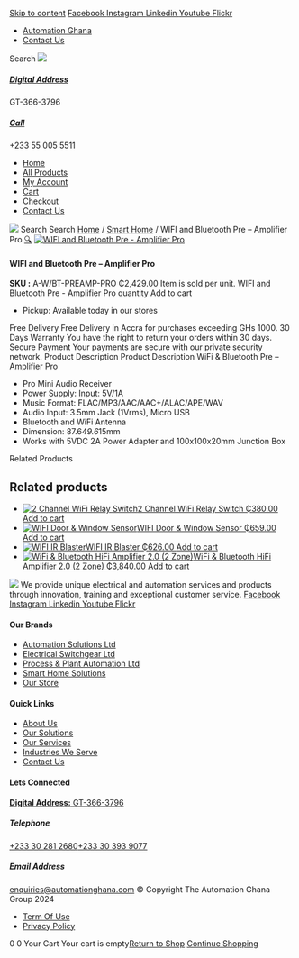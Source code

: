 [Skip to content](https://store.automationghana.com/product/wifi-bluetooth-pre-amplifier-pro/#content)
[ Facebook ](https://www.facebook.com/automationgh/) [ Instagram ](https://www.instagram.com/automationgh/) [ Linkedin ](https://www.linkedin.com/company/the-automation-ghana-limited/) [ Youtube ](https://www.youtube.com/channel/UCurrRDUSm5oIW39VXjn1u0w) [ Flickr ](https://www.flickr.com/photos/181794037@N07/)
  * [ Automation Ghana ](https://automationghana.com)
  * [ Contact Us ](https://store.automationghana.com/contact/)


Search
[ ![](https://store.automationghana.com/wp-content/uploads/2024/04/Website-TAGG-Logo-BLUE.png) ](https://store.automationghana.com/)
[ ](https://maps.app.goo.gl/m4xeaagWCNbLk4jM6)
#####  [ Digital Address ](https://maps.app.goo.gl/m4xeaagWCNbLk4jM6)
GT-366-3796 
[ ](tel:+233550055511)
#####  [ Call ](tel:+233550055511)
+233 55 005 5511 
  * [Home](https://store.automationghana.com/)
  * [All Products](https://store.automationghana.com/shop/)
  * [My Account](https://store.automationghana.com/my-account/)
  * [Cart](https://store.automationghana.com/cart/)
  * [Checkout](https://store.automationghana.com/checkout/)
  * [Contact Us](https://store.automationghana.com/contact/)


[![](https://store.automationghana.com/wp-content/uploads/2024/04/AutomationGhana_logo_white.png)](https://store.automationghana.com)
Search
Search
[Home](https://store.automationghana.com) / [Smart Home](https://store.automationghana.com/product-category/smart-home/) / WIFI and Bluetooth Pre – Amplifier Pro
[🔍](https://store.automationghana.com/product/wifi-bluetooth-pre-amplifier-pro/)
[![WIFI and Bluetooth Pre - Amplifier Pro](https://store.automationghana.com/wp-content/uploads/2021/10/WIFI-and-Bluetooth-Pre-–-Amplifier-Pro1.png)](https://store.automationghana.com/wp-content/uploads/2021/10/WIFI-and-Bluetooth-Pre-–-Amplifier-Pro1.png)
####  WIFI and Bluetooth Pre – Amplifier Pro 
**SKU :** A-W/BT-PREAMP-PRO 
₵2,429.00
Item is sold per unit.
WIFI and Bluetooth Pre - Amplifier Pro quantity
Add to cart
  * Pickup: Available today in our stores


Free Delivery 
Free Delivery in Accra for purchases exceeding GHs 1000. 
30 Days Warranty 
You have the right to return your orders within 30 days. 
Secure Payment 
Your payments are secure with our private security network. 
Product Description
Product Description
WiFi & Bluetooth Pre – Amplifier Pro 
  * Pro Mini Audio Receiver
  * Power Supply: Input: 5V/1A
  * Music Format: FLAC/MP3/AAC/AAC+/ALAC/APE/WAV
  * Audio Input: 3.5mm Jack (1Vrms), Micro USB
  * Bluetooth and WiFi Antenna
  * Dimension: 87.6*49.6*15mm
  * Works with 5VDC 2A Power Adapter and 100x100x20mm Junction Box


Related Products 
## Related products
  * [![2 Channel WiFi Relay Switch](https://store.automationghana.com/wp-content/uploads/2021/10/2-Channel-WiFi-Relay-Switch-1.jpg)2 Channel WiFi Relay Switch ₵380.00 ](https://store.automationghana.com/product/2-channel-wifi-relay-switch/)
[Add to cart](https://store.automationghana.com/product/wifi-bluetooth-pre-amplifier-pro/?add-to-cart=3594)
  * [![WIFI Door & Window Sensor](https://store.automationghana.com/wp-content/uploads/2021/03/door-handle-wifi-neo-sensor-300x300.jpg)WIFI Door & Window Sensor ₵659.00 ](https://store.automationghana.com/product/wifi-operated-door-window-2-sensor/)
[Add to cart](https://store.automationghana.com/product/wifi-bluetooth-pre-amplifier-pro/?add-to-cart=3307)
  * [![WIFI IR Blaster](https://store.automationghana.com/wp-content/uploads/2021/03/images-4.jpg)WIFI IR Blaster ₵626.00 ](https://store.automationghana.com/product/ir-rf-universal-remote/)
[Add to cart](https://store.automationghana.com/product/wifi-bluetooth-pre-amplifier-pro/?add-to-cart=3293)
  * [![WiFi & Bluetooth HiFi Amplifier 2.0 \(2 Zone\)](https://store.automationghana.com/wp-content/uploads/2021/03/Streaming-1.png)WiFi & Bluetooth HiFi Amplifier 2.0 (2 Zone) ₵3,840.00 ](https://store.automationghana.com/product/wireless-streaming-multiroom-multizone-audio-system-2-zones/)
[Add to cart](https://store.automationghana.com/product/wifi-bluetooth-pre-amplifier-pro/?add-to-cart=3283)


![](https://store.automationghana.com/wp-content/uploads/2024/04/AutomationGhana_logo_white.png)
We provide unique electrical and automation services and products through innovation, training and exceptional customer service.
[ Facebook ](https://www.facebook.com/automationgh/) [ Instagram ](https://www.instagram.com/automationgh/) [ Linkedin ](https://www.linkedin.com/company/the-automation-ghana-limited/) [ Youtube ](https://www.youtube.com/channel/UCurrRDUSm5oIW39VXjn1u0w) [ Flickr ](https://www.flickr.com/photos/181794037@N07/)
#### Our Brands
  * [ Automation Solutions Ltd ](https://store.automationghana.com/product/wifi-bluetooth-pre-amplifier-pro/)
  * [ Electrical Switchgear Ltd ](https://store.automationghana.com/product/wifi-bluetooth-pre-amplifier-pro/)
  * [ Process & Plant Automation Ltd ](https://store.automationghana.com/product/wifi-bluetooth-pre-amplifier-pro/)
  * [ Smart Home Solutions ](https://store.automationghana.com/product/wifi-bluetooth-pre-amplifier-pro/)
  * [ Our Store ](https://store.automationghana.com/product/wifi-bluetooth-pre-amplifier-pro/)


#### Quick Links
  * [ About Us ](https://store.automationghana.com/product/wifi-bluetooth-pre-amplifier-pro/)
  * [ Our Solutions ](https://store.automationghana.com/product/wifi-bluetooth-pre-amplifier-pro/)
  * [ Our Services ](https://store.automationghana.com/product/wifi-bluetooth-pre-amplifier-pro/)
  * [ Industries We Serve ](https://store.automationghana.com/product/wifi-bluetooth-pre-amplifier-pro/)
  * [ Contact Us ](https://store.automationghana.com/product/wifi-bluetooth-pre-amplifier-pro/)


#### Lets Connected
[**Digital Address:** GT-366-3796](https://maps.app.goo.gl/m4xeaagWCNbLk4jM6)
#####  Telephone 
[ +233 30 281 2680](tel:+233302812680)[+233 30 393 9077](https://store.automationghana.com/product/wifi-bluetooth-pre-amplifier-pro/+233303939077)
#####  Email Address 
enquiries@automationghana.com 
© Copyright The Automation Ghana Group 2024
  * [ Term Of Use ](https://store.automationghana.com/product/wifi-bluetooth-pre-amplifier-pro/)
  * [ Privacy Policy ](https://store.automationghana.com/product/wifi-bluetooth-pre-amplifier-pro/)


0
0
Your Cart
Your cart is empty[Return to Shop](https://store.automationghana.com/shop/)
[Continue Shopping](https://store.automationghana.com/product/wifi-bluetooth-pre-amplifier-pro/)
